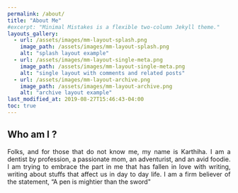 ```yaml
---
permalink: /about/
title: "About Me"
#excerpt: "Minimal Mistakes is a flexible two-column Jekyll theme."
layouts_gallery:
  - url: /assets/images/mm-layout-splash.png
    image_path: /assets/images/mm-layout-splash.png
    alt: "splash layout example"
  - url: /assets/images/mm-layout-single-meta.png
    image_path: /assets/images/mm-layout-single-meta.png
    alt: "single layout with comments and related posts"
  - url: /assets/images/mm-layout-archive.png
    image_path: /assets/images/mm-layout-archive.png
    alt: "archive layout example"
last_modified_at: 2019-08-27T15:46:43-04:00
toc: true
---
```

## Who am I ?
<div style="text-align: justify">
	<p>
  Folks, and for those that do not know me, my name is Karthiha. I am a dentist by profession, a passionate mom, an adventurist, and an avid foodie. I am trying to embrace the part in me that has fallen in love with writing, writing about stuffs that affect us in day to day life. I am a firm believer of the statement, “A pen is mightier than the sword"
	</p>
</div>
